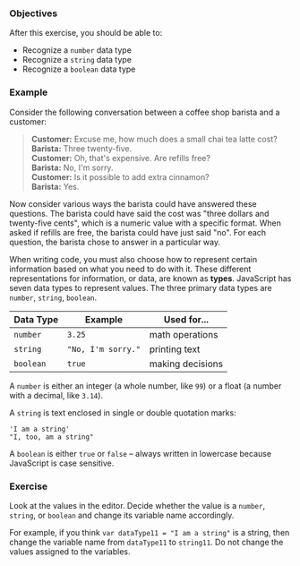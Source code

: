 <!--{ ids:[], language:'JavaScript', type:'workshop', order: 4, name:'Primary Data Types', description:'Recognize the primary data types.' }-->

### Objectives

After this exercise, you should be able to:

- Recognize a `number` data type
- Recognize a `string` data type
- Recognize a `boolean` data type

### Example

Consider the following conversation between a coffee shop barista and a customer:

>__Customer:__ Excuse me, how much does a small chai tea latte cost?<br>
>__Barista:__ Three twenty-five.<br>
>__Customer:__ Oh, that's expensive. Are refills free?<br>
>__Barista:__ No, I'm sorry.<br>
>__Customer:__ Is it possible to add extra cinnamon?<br>
>__Barista:__ Yes.

Now consider various ways the barista could have answered these questions. The barista could have said the cost was "three dollars and twenty-five cents", which is a numeric value with a specific format. When asked if refills are free, the barista could have just said "no". For each question, the barista chose to answer in a particular way.

When writing code, you must also choose how to represent certain information based on what you need to do with it. These different representations for information, or data, are known as __types__. JavaScript has seven data types to represent values. The three primary data types are `number`, `string`, `boolean`.

| Data Type | Example            | Used for...      |
| --------- | ------------------ | ---------------- |
| `number`  | `3.25`             | math operations  |
| `string`  | `"No, I'm sorry."` | printing text    |
| `boolean` | `true`             | making decisions |

A `number` is either an integer (a whole number, like `99`) or a float (a number with a decimal, like `3.14`).

A `string` is text enclosed in single or double quotation marks:

```
'I am a string'
"I, too, am a string"
```

A `boolean` is either `true` or `false` – always written in lowercase because JavaScript is case sensitive.

### Exercise

Look at the values in the editor. Decide whether the value is a `number`, `string`, or `boolean` and change its variable name accordingly.

For example, if you think `var dataType11 = "I am a string"` is a string, then change the variable name from `dataType11` to `string11`. Do not change the values assigned to the variables.
